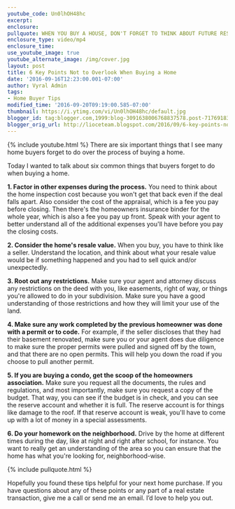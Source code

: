 ```yaml
---
youtube_code: Un0lhOH48hc
excerpt:
enclosure:
pullquote: WHEN YOU BUY A HOUSE, DON'T FORGET TO THINK ABOUT FUTURE RESALE.
enclosure_type: video/mp4
enclosure_time:
use_youtube_image: true
youtube_alternate_image: /img/cover.jpg
layout: post
title: 6 Key Points Not to Overlook When Buying a Home
date: '2016-09-16T12:23:00.001-07:00'
author: Vyral Admin
tags:
- Home Buyer Tips
modified_time: '2016-09-20T09:19:00.585-07:00'
thumbnail: https://i.ytimg.com/vi/Un0lhOH48hc/default.jpg
blogger_id: tag:blogger.com,1999:blog-3091638006768837578.post-717691839503858910
blogger_orig_url: http://lioceteam.blogspot.com/2016/09/6-key-points-not-to-overlook-when.html
---
```

{% include youtube.html %}
There are six important things that I see many home buyers forget to do over
 the process of buying a home.

Today I wanted to talk about six common things that buyers forget to do when buying a home.

**1. Factor in other expenses during the process.** You need to think about the home inspection cost because you won't get that back even if the deal falls apart. Also consider the cost of the appraisal, which is a fee you pay before closing. Then there's the homeowners insurance binder for the whole year, which is also a fee you pay up front. Speak with your agent to better understand all of the additional expenses you'll have before you pay the closing costs.

**2. Consider the home's resale value.** When you buy, you have to think like a seller. Understand the location, and think about what your resale value would be if something happened and you had to sell quick and/or unexpectedly.

**3. Root out any restrictions.** Make sure your agent and attorney discuss any restrictions on the deed with you, like easements, right of way, or things you're allowed to do in your subdivision. Make sure you have a good understanding of those restrictions and how they will limit your use of the land.

**4. Make sure any work completed by the previous homeowner was done with a permit or to code.** For example, if the seller discloses that they had their basement renovated, make sure you or your agent does due diligence to make sure the proper permits were pulled and signed off by the town, and that there are no open permits. This will help you down the road if you choose to pull another permit.

**5. If you are buying a condo, get the scoop of the homeowners association.** Make sure you request all the documents, the rules and regulations, and most importantly, make sure you request a copy of the budget. That way, you can see if the budget is in check, and you can see the reserve account and whether it is full. The reserve account is for things like damage to the roof. If that reserve account is weak, you'll have to come up with a lot of money in a special assessments.

**6. Do your homework on the neighborhood.** Drive by the home at different times during the day, like at night and right after school, for instance. You want to really get an understanding of the area so you can ensure that the home has what you're looking for, neighborhood-wise.

{% include pullquote.html %}

Hopefully you found these tips helpful for your next home purchase. If you have questions about any of these points or any part of a real estate transaction, give me a call or send me an email. I’d love to help you out.
